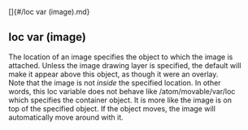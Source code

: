 []{#/loc var (image).md}    
## loc var (image)    
The location of an image specifies the object to which the image is    
attached. Unless the image drawing layer is specified, the default will    
make it appear above this object, as though it were an overlay.    
Note that the image is not *inside* the specified location. In other    
words, this loc variable does not behave like /atom/movable/var/loc    
which specifies the container object. It is more like the image is on    
top of the specified object. If the object moves, the image will    
automatically move around with it.  